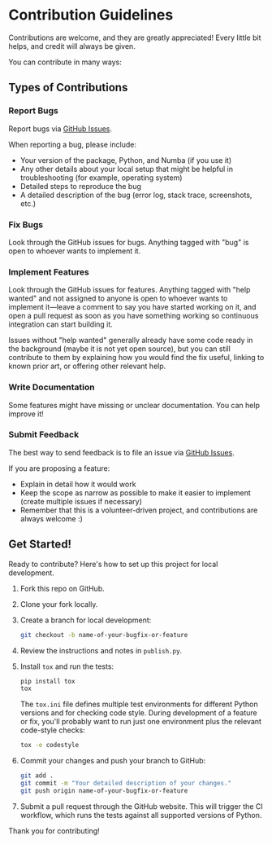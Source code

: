 # Contribution Guidelines

Contributions are welcome, and they are greatly appreciated! Every little bit helps, and credit will always be given.

You can contribute in many ways:

## Types of Contributions

### Report Bugs

Report bugs via [GitHub Issues](https://github.com/jannikmi/timezonefinder/issues).

When reporting a bug, please include:

- Your version of the package, Python, and Numba (if you use it)
- Any other details about your local setup that might be helpful in troubleshooting (for example, operating system)
- Detailed steps to reproduce the bug
- A detailed description of the bug (error log, stack trace, screenshots, etc.)

### Fix Bugs

Look through the GitHub issues for bugs. Anything tagged with "bug" is open to whoever wants to implement it.

### Implement Features

Look through the GitHub issues for features. Anything tagged with "help wanted" and not assigned to anyone is open to whoever wants to implement it—leave a comment to say you have started working on it, and open a pull request as soon as you have something working so continuous integration can start building it.

Issues without "help wanted" generally already have some code ready in the background (maybe it is not yet open source), but you can still contribute to them by explaining how you would find the fix useful, linking to known prior art, or offering other relevant help.

### Write Documentation

Some features might have missing or unclear documentation. You can help improve it!

### Submit Feedback

The best way to send feedback is to file an issue via [GitHub Issues](https://github.com/jannikmi/timezonefinder/issues).

If you are proposing a feature:

- Explain in detail how it would work
- Keep the scope as narrow as possible to make it easier to implement (create multiple issues if necessary)
- Remember that this is a volunteer-driven project, and contributions are always welcome :)

## Get Started!

Ready to contribute? Here's how to set up this project for local development.

1. Fork this repo on GitHub.
2. Clone your fork locally.
3. Create a branch for local development:

   ```sh
   git checkout -b name-of-your-bugfix-or-feature
   ```

4. Review the instructions and notes in `publish.py`.
5. Install `tox` and run the tests:

   ```sh
   pip install tox
   tox
   ```

   The `tox.ini` file defines multiple test environments for different Python versions and for checking code style. During development of a feature or fix, you'll probably want to run just one environment plus the relevant code-style checks:

   ```sh
   tox -e codestyle
   ```

6. Commit your changes and push your branch to GitHub:

   ```sh
   git add .
   git commit -m "Your detailed description of your changes."
   git push origin name-of-your-bugfix-or-feature
   ```

7. Submit a pull request through the GitHub website. This will trigger the CI workflow, which runs the tests against all supported versions of Python.

Thank you for contributing!
